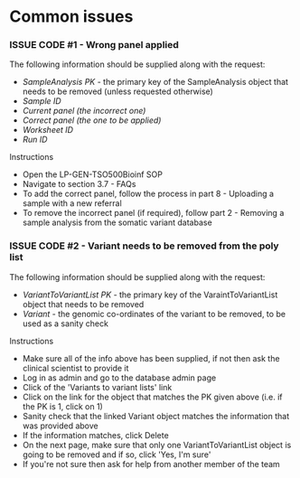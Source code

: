# Common issues

### ISSUE CODE #1 - Wrong panel applied

The following information should be supplied along with the request:
- *SampleAnalysis PK* - the primary key of the SampleAnalysis object that needs to be removed (unless requested otherwise)
- *Sample ID*
- *Current panel (the incorrect one)*
- *Correct panel (the one to be applied)*
- *Worksheet ID*
- *Run ID*

Instructions
- Open the LP-GEN-TSO500Bioinf SOP
- Navigate to section 3.7 - FAQs
- To add the correct panel, follow the process in part 8 - Uploading a sample with a new referral
- To remove the incorrect panel (if required), follow part 2 - Removing a sample analysis from the somatic variant database

### ISSUE CODE #2 - Variant needs to be removed from the poly list

The following information should be supplied along with the request:
- *VariantToVariantList PK* - the primary key of the VaraintToVariantList object that needs to be removed
- *Variant* - the genomic co-ordinates of the variant to be removed, to be used as a sanity check

Instructions
- Make sure all of the info above has been supplied, if not then ask the clinical scientist to provide it
- Log in as admin and go to the database admin page
- Click of the 'Variants to variant lists' link
- Click on the link for the object that matches the PK given above (i.e. if the PK is 1, click on 1)
- Sanity check that the linked Variant object matches the information that was provided above
- If the information matches, click Delete
- On the next page, make sure that only one VariantToVariantList object is going to be removed and if so, click 'Yes, I'm sure'
- If you're not sure then ask for help from another member of the team
